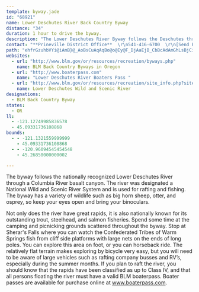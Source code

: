 ```yaml
---
template: byway.jade
id: "68921"
name: Lower Deschutes River Back Country Byway
distance: "34"
duration: 1 hour to drive the byway.
description: "The Lower Deschutes River Byway follows the Deschutes through the multi-colored walls of a canyon made of Columbia River basalt. Fish or raft the waters of this nationally recognized river."
contact: "**Prineville District Office**  \r\n541-416-6700  \r\n[Send Email](mailto:OR_Prineville_Mail@blm.gov)  "
path: "ehfrGzuhbVYi@iAmB}@_AoBsCuAqAqBo@o@Ey@F_DjAaEjB_CbBcAdAmGhLsBjCiDfD}CvAaCl@oFE}DJkVaCeRl@oBE}Fq@oMgCoOaC_BQyA?{Bd@{CfAaHjDoA`A}AjCyArAy@^oANs@G_AScCgC_@sA_@_CsBoOq@kDq@yBmD{Gi@qAsEcGaB}AeBs@cH{D_H{C{BYcB?aSf@iE`@wDv@}C~@kBfAiBvAeGnLaAfAaAd@kBVcDHwDAwBgAkAqBcCoFeKq_@[sBCsAXyQOiCs@aEcBqC{@{BkDyGoB{C}DkCmA]oB{@sCsBiB_CaNmNmBcCgCeCeCaDgA_CuAqFyA}DyBmD{BgFyG{MsBsDoCaHmEsMmTkf@iA{Cs@aC_@wAc@yCy@oBAm@s@qA_@qA}@{Ei@sBRm@}@mCyAmF_CmEgBsCa@yA@_BRaAy@@o@RoAjAs@JiAKmD?yBXkIzA_Bt@mAz@uAxAy@lAcB~Du@jCqB|IsC|N{@vCm@rA}BxC_CxAuA^iALwHLuEYcF_AkLyDsAU}BQuCJyBj@aB?sIyAoK_AeB@qCXaI|AyE^_B?mGi@mFaAaGqC}CoBoB_BaBgBsKaPsC{D{FyFoDsCqHmDaFy@mCQyD?yCh@sBr@wClBuArAsA`BiAfBgBhD}GdRcBrDiA~A_Ar@iAf@iAV_BGgBk@yA}@cAgAkBaAmBe@cEuE_B_CsCaFqCeGqHoNeAqCcDcKy@yDSgB?eARuCt@_Fr@mFR{D?iDQuDe@oFuBaMcAyDc@mCeAaDcBmJaCgKiAgEeAwC_B}BmBqBsAgA_B}@iTcHiCY}BKcGJcBQmBg@sAq@wJmG{NcKcLsK_CmBiBy@_A}@mFmDwFmCePyDaGaCgCsBeB{BgAqB_AgCkCmLcBcJSgTc@mF{@}DuBgH_BoFDmBf@aCrA{Bn@k@VBbJsF~A_@rG?|LlAzD`Ap@DPRvA?PSjAMzBsApBeDz@}EGoGxAuKQiDo@sCmBsBmD{B{@gB_AyFq@{BgG_LmBoJmByCm@wCq@mG_A}EiDaOo@{A?]@YFMPGnANhAjAfCtG~BhChAnDhCnExAF|@wE`@eIAkOVsAl@YvAx@jB~AlAEZs@IqMmAiGYgGb@oFQsAw@aA_HmC_FnFmAXgAk@{@aAg@mAsEyXwMw|@{Xkv@gDqI{D{Ku@g@WuB_CmFWK"
websites: 
  - url: "http://www.blm.gov/or/resources/recreation/byways.php"
    name: BLM Back Country Byways in Oregon
  - url: "http://www.boaterpass.com"
    name: "Lower Deschutes River Boaters Pass "
  - url: "http://www.blm.gov/or/resources/recreation/site_info.php?siteid=330"
    name: Lower Deschutes Wild and Scenic River
designations: 
  - BLM Back Country Byway
states: 
  - OR
ll: 
  - -121.12749985836578
  - 45.09331736108868
bounds: 
  - - -121.1321559999999
    - 45.09331736108868
  - - -120.96094545454548
    - 45.26850000000002

---
```


<p>The byway follows the nationally recognized Lower Deschutes River through a Columbia River basalt canyon. The river was designated a National Wild and Scenic River System and is used for rafting and fishing. The byway has a variety of wildlife such as big horn sheep, otter, and osprey, so keep your eyes open and bring your binoculars.</p>

<p>Not only does the river have great rapids, it is also nationally known for its outstanding trout, steelhead, and salmon fisheries. Spend some time at the camping and picnicking grounds scattered throughout the byway. Stop at Sherar's Falls where you can watch the Confederated Tribes of Warm Springs fish from cliff side platforms with large nets on the ends of long poles. You can explore this area on foot, or you can horseback ride.  The relatively flat terrain makes exploring by bicycle very easy, but you will need to be aware of large vehicles such as rafting company busses and RV’s, especially during the summer months. If you plan to raft the river, you should know that the rapids have been classified as up to Class IV, and that all persons floating the river must have a valid BLM boaterpass. Boater passes are available for purchase online at <a href="http://www.boaterpass.com/">www.boaterpass.com</a>.</p>